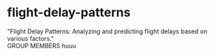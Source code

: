 # flight-delay-patterns
"Flight Delay Patterns: Analyzing and predicting flight delays based on various factors."
<br>
GROUP MEMBERS 
huuu



